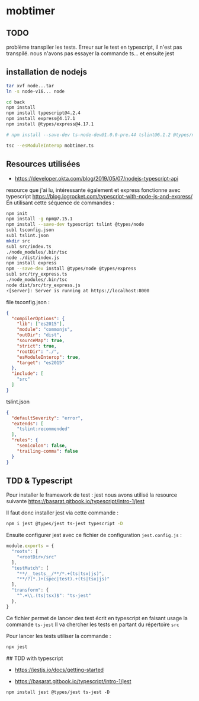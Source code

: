 # mobtimer

## TODO
problème transpiler les tests.
Erreur sur le test en typescript, il n'est pas transpilé.
nous n'avons pas essayer la commande ts... et ensuite jest


## installation de nodejs 

```bash
tar xvf node...tar
ln -s node-v16... node

cd back
npm install
npm install typescript@4.2.4
npm install express@4.17.1
npm install @types/express@4.17.1

# npm install --save-dev ts-node-dev@1.0.0-pre.44 tslint@6.1.2 @types/node@14.0.5 

tsc --esModuleInterop mobtimer.ts
```


## Resources utilisées

- https://developer.okta.com/blog/2019/05/07/nodejs-typescript-api

resource que j'ai lu, intéressante également et express fonctionne avec typescript
https://blog.logrocket.com/typescript-with-node-js-and-express/
En utilisant cette séquence de commandes :

```bash 
npm init
npm install -g npm@7.15.1
npm install --save-dev typescript tslint @types/node
subl tsconfig.json
subl tslint.json
mkdir src
subl src/index.ts
./node_modules/.bin/tsc
node ./dist/index.js
npm install express
npm --save-dev install @types/node @types/express
subl src/try_express.ts
./node_modules/.bin/tsc
node dist/src/try_express.js
⚡️[server]: Server is running at https://localhost:8000
```

file tsconfig.json :

```json
{
  "compilerOptions": {
    "lib": ["es2015"],
    "module": "commonjs",
    "outDir": "dist",
    "sourceMap": true,
    "strict": true,
    "rootDir": "./",
    "esModuleInterop": true,
    "target": "es2015"
  },
  "include": [
    "src"
  ]
}
```

tslint.json
```json
{
  "defaultSeverity": "error",
  "extends": [
    "tslint:recommended"
  ],
  "rules": {
    "semicolon": false,
    "trailing-comma": false
  }
}
```


## TDD & Typescript

Pour installer le framework de test : jest nous avons utilisé la resource suivante 
https://basarat.gitbook.io/typescript/intro-1/jest

Il faut donc installer jest via cette commande :

```bash 
npm i jest @types/jest ts-jest typescript -D
```


Ensuite configurer jest avec ce fichier de configuration `jest.config.js` :

```javascript
module.exports = {
  "roots": [
    "<rootDir>/src"
  ],
  "testMatch": [
    "**/__tests__/**/*.+(ts|tsx|js)",
    "**/?(*.)+(spec|test).+(ts|tsx|js)"
  ],
  "transform": {
    "^.+\\.(ts|tsx)$": "ts-jest"
  },
}
```

Ce fichier permet de lancer des test écrit en typescript en faisant usage la commande `ts-jest`
Il va chercher les tests en partant du répertoire `src`

Pour lancer les tests utiliser la commande :

```bash
npx jest
```

## TDD with typescript
- https://jestjs.io/docs/getting-started

- https://basarat.gitbook.io/typescript/intro-1/jest

```
npm install jest @types/jest ts-jest -D
```